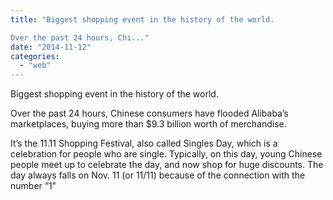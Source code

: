 ```yaml
---
title: "Biggest shopping event in the history of the world.

Over the past 24 hours, Chi..."
date: "2014-11-12"
categories: 
  - "web"
---
```


Biggest shopping event in the history of the world.  
  
Over the past 24 hours, Chinese consumers have flooded Alibaba’s marketplaces, buying more than $9.3 billion worth of merchandise.  
  
It’s the 11.11 Shopping Festival, also called Singles Day, which is a celebration for people who are single. Typically, on this day, young Chinese people meet up to celebrate the day, and now shop for huge discounts. The day always falls on Nov. 11 (or 11/11) because of the connection with the number “1"
